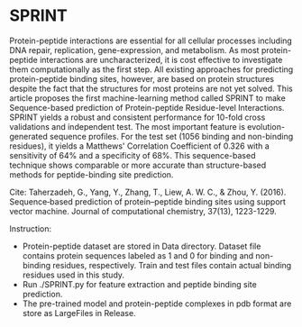 # SPRINT
Protein-peptide interactions are essential for all cellular processes including DNA repair, replication, gene-expression, and metabolism. As most protein-peptide interactions are uncharacterized, it is cost effective to investigate them computationally as the first step. All existing approaches for predicting protein-peptide binding sites, however, are based on protein structures despite the fact that the structures for most proteins are not yet solved. This article proposes the first machine-learning method called SPRINT to make Sequence-based prediction of Protein-peptide Residue-level Interactions. SPRINT yields a robust and consistent performance for 10-fold cross validations and independent test. The most important feature is evolution-generated sequence profiles. For the test set (1056 binding and non-binding residues), it yields a Matthews' Correlation Coefficient of 0.326 with a sensitivity of 64% and a specificity of 68%. This sequence-based technique shows comparable or more accurate than structure-based methods for peptide-binding site prediction. 

Cite: Taherzadeh, G., Yang, Y., Zhang, T., Liew, A. W. C., & Zhou, Y. (2016). Sequence‐based prediction of protein–peptide binding sites using support vector machine. Journal of computational chemistry, 37(13), 1223-1229.

Instruction:
* Protein-peptide dataset are stored in Data directory. Dataset file contains protein sequences labeled as 1 and 0 for binding and non-binding residues, respectively. Train and test files contain actual binding residues used in this study.
* Run ./SPRINT.py for feature extraction and peptide binding site prediction.
* The pre-trained model and protein-peptide complexes in pdb format are store as LargeFiles in Release.

